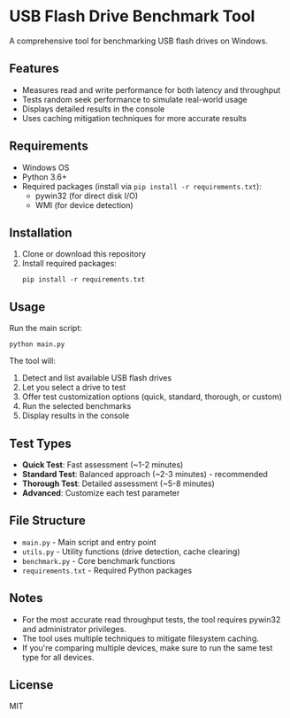 # USB Flash Drive Benchmark Tool

A comprehensive tool for benchmarking USB flash drives on Windows.

## Features

- Measures read and write performance for both latency and throughput
- Tests random seek performance to simulate real-world usage
- Displays detailed results in the console
- Uses caching mitigation techniques for more accurate results

## Requirements

- Windows OS
- Python 3.6+
- Required packages (install via `pip install -r requirements.txt`):
  - pywin32 (for direct disk I/O)
  - WMI (for device detection)

## Installation

1. Clone or download this repository
2. Install required packages:
   ```
   pip install -r requirements.txt
   ```

## Usage

Run the main script:

```
python main.py
```

The tool will:
1. Detect and list available USB flash drives
2. Let you select a drive to test
3. Offer test customization options (quick, standard, thorough, or custom)
4. Run the selected benchmarks
5. Display results in the console

## Test Types

- **Quick Test**: Fast assessment (~1-2 minutes)
- **Standard Test**: Balanced approach (~2-3 minutes) - recommended
- **Thorough Test**: Detailed assessment (~5-8 minutes)
- **Advanced**: Customize each test parameter

## File Structure

- `main.py` - Main script and entry point
- `utils.py` - Utility functions (drive detection, cache clearing)
- `benchmark.py` - Core benchmark functions
- `requirements.txt` - Required Python packages

## Notes

- For the most accurate read throughput tests, the tool requires pywin32 and administrator privileges.
- The tool uses multiple techniques to mitigate filesystem caching.
- If you're comparing multiple devices, make sure to run the same test type for all devices.

## License

MIT